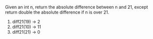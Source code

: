 Given an int n, return the absolute difference between n and 21, except return double the absolute difference if n is over 21.

1.	diff21(19) → 2
1.	diff21(10) → 11
1.	diff21(21) → 0
